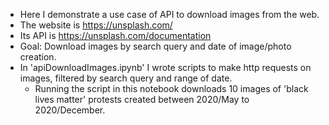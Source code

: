 - Here I demonstrate a use case of API to download images from the web.
- The website is https://unsplash.com/
- Its API is https://unsplash.com/documentation
- Goal: Download images by search query and date of image/photo creation. 
- In 'apiDownloadImages.ipynb' I wrote scripts to make http requests on images, filtered
by search query and range of date.
    - Running the script in this notebook downloads 10 images of 'black lives matter' protests
    created between 2020/May to 2020/December.

